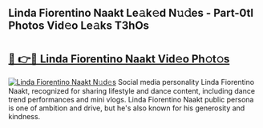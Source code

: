 ## Linda Fiorentino Naakt Le𝚊k𝚎d N𝚞𝚍es - Part-0tl Photos Vid𝚎o Le𝚊ks T3hOs

# <h2><a href="http://fb35lm6.evod.top/?m=Linda+Fiorentino+Naakt">🔗 👉🔴 Linda Fiorentino Naakt Vid𝚎o Ph𝚘t𝚘s</a></h2>

[![Linda Fiorentino Naakt N𝚞d𝚎s](https://i.imgur.com/8V9OHl7.gif)](http://fb35lm6.evod.top/?m=Linda+Fiorentino+Naakt)
Social media personality Linda Fiorentino Naakt, recognized for sharing lifestyle and dance content, including dance trend performances and mini vlogs. Linda Fiorentino Naakt public persona is one of ambition and drive, but he's also known for his generosity and kindness. 

